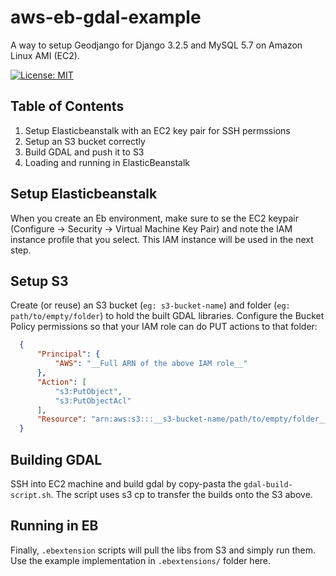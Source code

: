 # aws-eb-gdal-example

A way to setup Geodjango for Django 3.2.5 and MySQL 5.7 on Amazon Linux AMI (EC2).

[![License: MIT](https://img.shields.io/badge/License-MIT-yellow.svg)](https://opensource.org/licenses/MIT)

## Table of Contents
1. Setup Elasticbeanstalk with an EC2 key pair for SSH permssions
2. Setup an S3 bucket correctly
3. Build GDAL and push it to S3
4. Loading and running in ElasticBeanstalk

## Setup Elasticbeanstalk
When you create an Eb environment, make sure to se the EC2 keypair (Configure -> Security -> Virtual Machine Key Pair) and note the IAM instance profile that you select. This IAM instance will be used in the next step.

## Setup S3
Create (or reuse) an S3 bucket (`eg: s3-bucket-name`) and folder (`eg: path/to/empty/folder`) to hold the built GDAL libraries. Configure the Bucket Policy permissions so that your IAM role can do PUT actions to that folder:
```json
  {
      "Principal": {
          "AWS": "__Full ARN of the above IAM role__"
      },
      "Action": [
          "s3:PutObject",
          "s3:PutObjectAcl"
      ],
      "Resource": "arn:aws:s3:::__s3-bucket-name/path/to/empty/folder__/*"
  }
```

## Building GDAL
SSH into EC2 machine and build gdal by copy-pasta the `gdal-build-script.sh`. The script uses s3 cp to transfer the builds onto the S3 above.

## Running in EB
Finally, `.ebextension` scripts will pull the libs from S3 and simply run them. Use the example implementation in `.ebextensions/` folder here.

